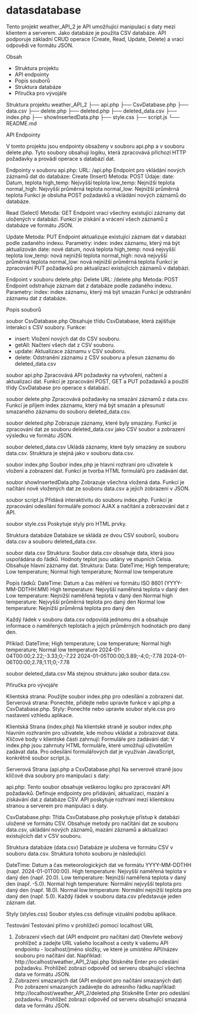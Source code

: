 # datasdatabase

Tento projekt weather_API_2 je API umožňující manipulaci s daty mezi klientem a serverem. Jako databáze je použita CSV databáze. API podporuje základní CRUD operace (Create, Read, Update, Delete) a vrací odpovědi ve formátu JSON.

Obsah
-	Struktura projektu
-	API endpointy
-	Popis souborů
-	Struktura databáze
-	Příručka pro vývojáře

Struktura projektu weather_API_2
├── api.php
├── CsvDatabase.php
├── data.csv
├── delete.php
├── deleted.php
├── deleted_data.csv
├── index.php
├── showInsertedData.php
├── style.css
├── script.js
└── README.md

API Endpointy

V tomto projektu jsou endpointy obsaženy v souboru api.php a v souboru delete.php. Tyto soubory obsahují logiku, která zpracovává příchozí HTTP požadavky a provádí operace s databází dat.

Endpointy v souboru api.php:
URL: /api.php
Endpoint pro vkládání nových záznamů dat do databáze:
Create (Insert)
Metoda: POST
Údaje: 
date: Datum, teplota
high_temp: Nejvyšší teplota
low_temp: Nejnižší teplota
normal_high: Nejvyšší průměrná teplota
normal_low: Nejnižší průměrná teplota
Funkcí je obsluha POST požadavků a vkládání nových záznamů do databáze.

Read (Select)
Metoda: GET
Endpoint vrací všechny existující záznamy dat uložených v databázi.
Funkcí je získání a vrácení všech záznamů z databáze ve formátu JSON.

Update
Metoda: PUT
Endpoint aktualizuje existující záznam dat v databázi podle zadaného indexu.
Parametry:
index: index záznamu, který má být aktualizován
date: nové datum, nová teplota
high_temp: nová nejvyšší teplota
low_temp: nová nejnižší teplota
normal_high: nová nejvyšší průměrná teplota
normal_low: nová nejnižší průměrná teplota
Funkcí je zpracování PUT požadavků pro aktualizaci existujících záznamů v databázi.

Endpoint v souboru delete.php:
Delete
URL: /delete.php
Metoda: POST
Endpoint odstraňuje záznam dat z databáze podle zadaného indexu.
Parametry:
index: index záznamu, který má být smazán
Funkcí je odstranění záznamu dat z databáze.

Popis souborů

soubor CsvDatabase.php
Obsahuje třídu CsvDatabase, která zajišťuje interakci s CSV soubory.
Funkce:
- insert: Vložení nových dat do CSV souboru.
- getAll: Načtení všech dat z CSV souboru.
- update: Aktualizace záznamu v CSV souboru.
- delete: Odstranění záznamu z CSV souboru a přesun záznamu do deleted_data.csv

soubor api.php
Zpracovává API požadavky na vytvoření, načtení a aktualizaci dat.
Funkcí je zpracování POST, GET a PUT požadavků a použití třídy CsvDatabase pro operace s databází.

soubor delete.php
Zpracovává požadavky na smazání záznamů z data.csv.
Funkcí je příjem index záznamu, který má být smazán a přesunutí smazaného záznamu do souboru deleted_data.csv.

soubor deleted.php
Zobrazuje záznamy, které byly smazány.
Funkcí je zpracování dat ze souboru deleted_data.csv jako CSV soubor a zobrazení výsledku ve formátu JSON.

soubor deleted_data.csv
Ukládá záznamy, které byly smazány ze souboru data.csv.
Struktura je stejná jako v souboru data.csv.

soubor index.php
Soubor index.php je hlavní rozhraní pro uživatele k vložení a zobrazení dat.
Funkcí je tvorba HTML formulářů pro zadávání dat.

soubor showInsertedData.php
Zobrazuje všechna vložená data.
Funkcí je načítání nově vložených dat ze souboru data.csv a jejich zobrazení v JSON.

soubor script.js
Přidává interaktivitu do souboru index.php.
Funkcí je zpracování odesílání formuláře pomocí AJAX a načítání a zobrazování dat z API.

soubor style.css
Poskytuje styly pro HTML prvky.

Struktura databáze
Databáze se skládá ze dvou CSV souborů, souboru data.csv a souboru deleted_data.csv.

soubor data.csv
Struktura:
Soubor data.csv obsahuje data, která jsou uspořádána do řádků. Hodnoty teplot jsou udány ve stupních Celsia.
Obsahuje hlavní záznamy dat.
Struktura: Data: DateTime; High temperature; Low temperature; Normal high temperature; Normal low temperature

Popis řádků:
DateTime: Datum a čas měření ve formátu ISO 8601 (YYYY-MM-DDTHH:MM)
High temperature: Nejvyšší naměřená teplota v daný den
Low temperature: Nejnižší naměřená teplota v daný den
Normal high temperature: Nejvyšší průměrná teplota pro daný den 
Normal low temperature: Nejnižší průměrná teplota pro daný den 

Každý řádek v souboru data.csv odpovídá jednomu dni a obsahuje informace o naměřených teplotách a jejich průměrných hodnotách pro daný den.

Příklad:
DateTime; High temperature; Low temperature; Normal high temperature; Normal low temperature
2024-01-04T00:00;2.22;-3.33;0;-7.22
2024-01-05T00:00;3.89;-4;0;-7.78
2024-01-06T00:00;2.78;1.11;0;-7.78

soubor deleted_data.csv
Má stejnou strukturu jako soubor data.csv.

Příručka pro vývojáře

Klientská strana: Použijte soubor index.php pro odesílání a zobrazení dat.
Serverová strana: Ponechte, přidejte nebo upravte funkce v api.php a CsvDatabase.php.
Styly: Ponechte nebo upravte soubor style.css pro nastavení vzhledu aplikace.

Klientská Strana (index.php)
Na klientské straně je soubor index.php hlavním rozhraním pro uživatele, kde mohou vkládat a zobrazovat data. Klíčové body v klientské části zahrnují:
Formuláře pro zadávání dat: V index.php jsou zahrnuty HTML formuláře, které umožňují uživatelům zadávat data.
Pro odesílání formulářových dat je využíván JavaScript, konkrétně soubor script.js. 

Serverová Strana (api.php a CsvDatabase.php)
Na serverové straně jsou klíčové dva soubory pro manipulaci s daty:

api.php: Tento soubor obsahuje veškerou logiku pro zpracování API požadavků. Definuje endpointy pro přidávání, aktualizaci, mazání a získávání dat z databáze CSV. API poskytuje rozhraní mezi klientskou stranou a serverem pro manipulaci s daty.

CsvDatabase.php: Třída CsvDatabase.php poskytuje přístup k databázi uložené ve formátu CSV. Obsahuje metody pro načítání dat ze souboru data.csv, ukládání nových záznamů, mazání záznamů a aktualizaci existujících dat v CSV souboru.

Struktura databáze (data.csv)
Databáze je uložena ve formátu CSV v souboru data.csv. Struktura tohoto souboru je následující:

DateTime: Datum a čas meteorologických dat ve formátu YYYY-MM-DDTHH
(např. 2024-01-01T00:00).
High temperature: Nejvyšší naměřená teplota v daný den (např. 20.0).
Low temperature: Nejnižší naměřená teplota v daný den (např. -5.0).
Normal high temperature: Normální nejvyšší teplota pro daný den (např. 18.0).
Normal low temperature: Normální nejnižší teplota pro daný den (např. 5.0).
Každý řádek v souboru data.csv představuje jeden záznam dat.

Styly (styles.css)
Soubor styles.css definuje vizuální podobu aplikace. 

Testování
Testování přímo v prohlížeči pomocí localhost URL
1. Zobrazení všech dat (API endpoint pro načítání dat)
Otevřete webový prohlížeč a zadejte URL vašeho localhost a cesty k vašemu API endpointu - localhost/jméno složky, ve které je umístěno API/název souboru pro načítání dat.
Například:
http://localhost/weather_API_2/api.php
Stiskněte Enter pro odeslání požadavku.
Prohlížeč zobrazí odpověď od serveru obsahující všechna data ve formátu JSON.
2. Zobrazení smazaných dat (API endpoint pro načítání smazaných dat)
Pro zobrazení smazaných zadávejte do adresního řádku například:
http://localhost/weather_API_2/deleted.php
Stiskněte Enter pro odeslání požadavku.
Prohlížeč zobrazí odpověď od serveru obsahující smazaná data ve formátu JSON.






